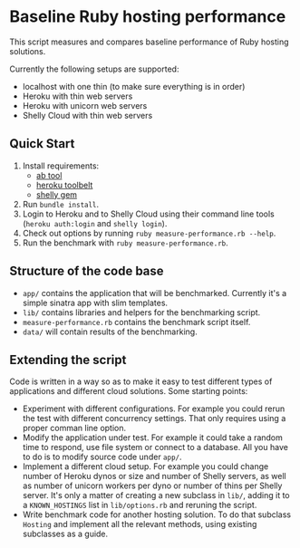 # Baseline Ruby hosting performance

This script measures and compares baseline performance of Ruby hosting solutions.

Currently the following setups are supported:

- localhost with one thin (to make sure everything is in order)
- Heroku with thin web servers
- Heroku with unicorn web servers
- Shelly Cloud with thin web servers

## Quick Start

1. Install requirements:
   - [ab tool](http://httpd.apache.org/docs/2.4/programs/ab.html)
   - [heroku toolbelt](https://toolbelt.heroku.com/)
   - [shelly gem](https://shellycloud.com/documentation/shelly_gem)
2. Run `bundle install`.
3. Login to Heroku and to Shelly Cloud using their command line tools (`heroku auth:login` and `shelly login`).
4. Check out options by running `ruby measure-performance.rb --help`.
5. Run the benchmark with `ruby measure-performance.rb`.

## Structure of the code base

- `app/` contains the application that will be benchmarked. Currently it's a simple sinatra app with slim templates.
- `lib/` contains libraries and helpers for the benchmarking script.
- `measure-performance.rb` contains the benchmark script itself.
- `data/` will contain results of the benchmarking.

## Extending the script

Code is written in a way so as to make it easy to test different types of applications and different cloud solutions. Some starting points:

- Experiment with different configurations. For example you could rerun the test with different concurrency settings. That only requires using a proper comman line option.
- Modify the application under test. For example it could take a random time to respond, use file system or connect to a database. All you have to do is to modify source code under `app/`.
- Implement a different cloud setup. For example you could change number of Heroku dynos or size and number of Shelly servers, as well as number of unicorn workers per dyno or number of thins per Shelly server. It's only a matter of creating a new subclass in `lib/`, adding it to a `KNOWN_HOSTINGS` list in `lib/options.rb` and reruning the script.
- Write benchmark code for another hosting solution. To do that subclass `Hosting` and implement all the relevant methods, using existing subclasses as a guide.
